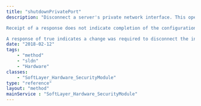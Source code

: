 ```yaml
---
title: "shutdownPrivatePort"
description: "Disconnect a server's private network interface. This operation is an alias for calling [SoftLayer_Hardware_Server::setPrivateNetworkInterfaceSpeed](reference/services/SoftLayer_Hardware_Server/setPrivateNetworkInterfaceSpeed) with a $newSpeed of 0 and unspecified $redundancy. 

Receipt of a response does not indicate completion of the configuration change. Any subsequent attempts to request the interface change speed or state, while changes are pending, will result in a busy error. 

A response of true indicates a change was required to disconnect the interface; thus changes are pending. A response of false indicates the interface was already disconnected, and thus no changes are pending. "
date: "2018-02-12"
tags:
    - "method"
    - "sldn"
    - "Hardware"
classes:
    - "SoftLayer_Hardware_SecurityModule"
type: "reference"
layout: "method"
mainService : "SoftLayer_Hardware_SecurityModule"
---
```

